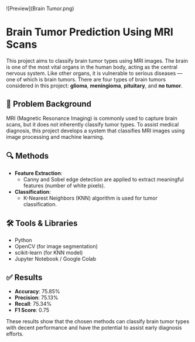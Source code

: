 ![Preview](Brain Tumor.png)

# Brain Tumor Prediction Using MRI Scans

This project aims to classify brain tumor types using MRI images. The brain is one of the most vital organs in the human body, acting as the central nervous system. Like other organs, it is vulnerable to serious diseases — one of which is brain tumors. There are four types of brain tumors considered in this project: **glioma**, **meningioma**, **pituitary**, and **no tumor**.

## 🧠 Problem Background

MRI (Magnetic Resonance Imaging) is commonly used to capture brain scans, but it does not inherently classify tumor types. To assist medical diagnosis, this project develops a system that classifies MRI images using image processing and machine learning.

## 🔍 Methods

- **Feature Extraction**: 
  - Canny and Sobel edge detection are applied to extract meaningful features (number of white pixels).
- **Classification**: 
  - K-Nearest Neighbors (KNN) algorithm is used for tumor classification.

## 🛠 Tools & Libraries

- Python
- OpenCV (for image segmentation)
- scikit-learn (for KNN model)
- Jupyter Notebook / Google Colab

## ✅ Results

- **Accuracy**: 75.85%
- **Precision**: 75.13%
- **Recall**: 75.34%
- **F1 Score**: 0.75

These results show that the chosen methods can classify brain tumor types with decent performance and have the potential to assist early diagnosis efforts.
